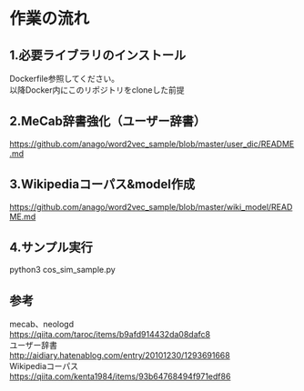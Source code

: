 # 作業の流れ
## 1.必要ライブラリのインストール
Dockerfile参照してください。  
以降Docker内にこのリポジトリをcloneした前提

## 2.MeCab辞書強化（ユーザー辞書）
https://github.com/anago/word2vec_sample/blob/master/user_dic/README.md

## 3.Wikipediaコーパス&model作成
https://github.com/anago/word2vec_sample/blob/master/wiki_model/README.md

## 4.サンプル実行
python3 cos_sim_sample.py

## 参考
mecab、neologd  
https://qiita.com/taroc/items/b9afd914432da08dafc8  
ユーザー辞書  
http://aidiary.hatenablog.com/entry/20101230/1293691668  
Wikipediaコーパス  
https://qiita.com/kenta1984/items/93b64768494f971edf86

